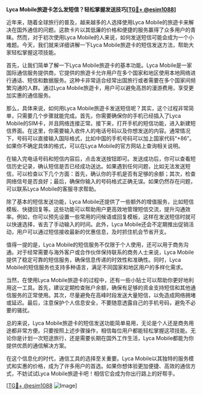 **Lyca Mobile旅遊卡怎么发短信？轻松掌握发送技巧[[TG💪+ @esim1088](https://t.me/s/esim1088)]**

近年来，随着全球旅行的普及，越来越多的人选择使用Lyca Mobile的旅遊卡来解决在国外通信的问题。这款卡片以其低廉的价格和便捷的服务赢得了众多用户的青睐。然而，对于初次使用Lyca Mobile的人来说，如何发送短信可能会成为一个小难题。今天，我们就来详细讲解一下Lyca Mobile旅遊卡的短信发送方法，帮助大家轻松掌握这项技能。

首先，让我们简单了解一下Lyca Mobile旅遊卡的基本功能。Lyca Mobile是一家国际通信服务提供商，它提供的旅遊卡允许用户在多个国家和地区使用本地网络进行通话、短信和数据服务。这种卡非常适合经常出国旅行或者需要在多个国家间频繁沟通的人群。通过Lyca Mobile旅遊卡，用户可以避免高昂的漫游费用，享受更加实惠的通信服务。

那么，具体来说，如何用Lyca Mobile旅遊卡发送短信呢？其实，这个过程非常简单，只需要几个步骤就能完成。首先，你需要确保你的手机已经插入了Lyca Mobile的SIM卡，并且网络连接正常。接下来，打开手机的短信功能，进入新建短信界面。在这里，你需要输入收件人的电话号码以及你想发送的内容。通常情况下，号码可以直接输入国际格式，比如中国的手机号码可以加上国家代码“+86”。如果你不确定具体的格式，可以在Lyca Mobile的官方网站上查询相关说明。

在输入完电话号码和短信内容后，点击发送按钮即可。发送成功后，你可以查看短信历史记录，确认短信是否已经成功送达。如果遇到任何问题，比如无法发送短信，可以检查以下几个方面：首先，确认你的手机是否有足够的余额；其次，检查网络信号是否良好；最后，确保你输入的号码格式正确无误。如果仍然存在问题，可以联系Lyca Mobile的客服寻求帮助。

除了基本的短信发送功能，Lyca Mobile还提供了一些额外的增值服务，比如短信模板、快捷回复等。这些功能可以帮助用户更高效地管理短信交流，提升沟通效率。例如，你可以预先设置一些常用的问候语或回复模板，这样在发送短信时就可以快速选择，省去了手动输入的时间。此外，Lyca Mobile还会不定期推出促销活动，用户可以通过短信接收最新的优惠信息，及时抓住机会节省开支。

值得一提的是，Lyca Mobile的短信服务不仅限于个人使用，还可以用于商务沟通。对于经常需要与海外客户或合作伙伴保持联系的商务人士来说，Lyca Mobile提供了稳定可靠的短信服务，确保信息传递的时效性和准确性。同时，Lyca Mobile的短信服务也支持多种语言，满足不同国家和地区用户的多样化需求。

当然，在使用Lyca Mobile旅遊卡的过程中，还有一些小贴士可以帮助你更好地利用这一工具。首先，建议定期检查账户余额，确保有足够的资金支持短信和其他通信服务的正常使用。其次，尽量避免在高峰时段发送大量短信，以免造成网络拥堵或延迟。最后，注意保护个人信息安全，不要随意透露自己的手机号码，避免不必要的骚扰。

总的来说，Lyca Mobile旅遊卡的短信发送功能简单易用，无论是个人还是商务用途都非常方便。只要按照上述步骤操作，相信每位用户都能轻松掌握这项技能。无论你是计划一次短途旅行，还是需要长期在国外工作生活，Lyca Mobile都能为你提供优质的通信解决方案。

在这个信息化的时代，通信工具的选择至关重要。Lyca Mobile以其独特的服务模式和实惠的价格，成为了许多用户的首选。如果你想体验更加便捷、高效的通信方式，不妨试试Lyca Mobile旅遊卡吧！相信它会成为你出行路上的好帮手。

[[TG💪+ @esim1088](https://t.me/s/esim1088) ![Image](https://i.postimg.cc/4NQfJmqS/Snipaste-2025-05-13-00-14-12.png)]